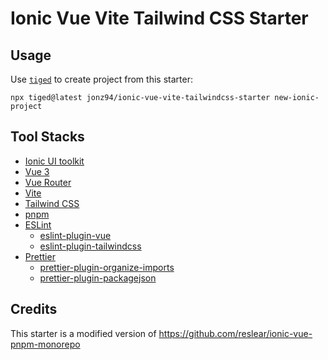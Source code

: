 # Ionic Vue Vite Tailwind CSS Starter

## Usage

Use [`tiged`](https://github.com/tiged/tiged) to create project from this starter:

```shell
npx tiged@latest jonz94/ionic-vue-vite-tailwindcss-starter new-ionic-project
```

## Tool Stacks

- [Ionic UI toolkit](https://ionicframework.com/docs/)
- [Vue 3](https://vuejs.org/)
- [Vue Router](https://router.vuejs.org/)
- [Vite](https://vitejs.dev/)
- [Tailwind CSS](https://tailwindcss.com/)
- [pnpm](https://pnpm.io/)
- [ESLint](https://eslint.org/)
    - [eslint-plugin-vue](https://eslint.vuejs.org/)
    - [eslint-plugin-tailwindcss](https://github.com/francoismassart/eslint-plugin-tailwindcss)
- [Prettier](https://prettier.io/)
    - [prettier-plugin-organize-imports](https://github.com/simonhaenisch/prettier-plugin-organize-imports)
    - [prettier-plugin-packagejson](https://github.com/matzkoh/prettier-plugin-packagejson)

## Credits

This starter is a modified version of https://github.com/reslear/ionic-vue-pnpm-monorepo
